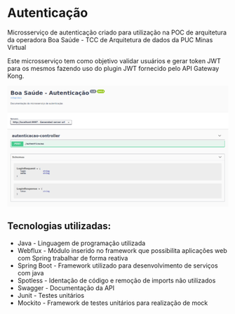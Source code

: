 # Autenticação

Microsserviço de autenticação criado para utilização na POC de arquitetura da operadora Boa Saúde - TCC de Arquitetura de dados da PUC Minas Virtual

Este microsserviço tem como objetivo validar usuários e gerar token JWT para os mesmos fazendo uso do plugin JWT fornecido pelo API Gateway Kong. 


![Endpoints de autenticação](./pictures/swagger.png "Swagger")

## Tecnologias utilizadas:

- Java - Linguagem de programação utilizada
- Webflux - Módulo inserido no framework que possibilita aplicações web com Spring trabalhar de forma reativa
- Spring Boot - Framework utilizado para desenvolvimento de serviços com java
- Spotless - Identação de código e remoção de imports não utilizados
- Swagger - Documentação da API
- Junit - Testes unitários
- Mockito - Framework de testes unitários para realização de mock

